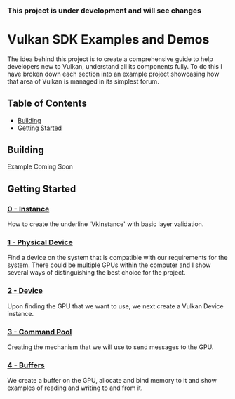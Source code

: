 ### This project is under development and will see changes

# Vulkan SDK Examples and Demos
The idea behind this project is to create a comprehensive guide to help developers new to Vulkan, understand all its components fully. To do this I have broken down each section into an example project showcasing how that area of Vulkan is managed in its simplest forum.

## Table of Contents
+ [Building](#Building)
+ [Getting Started](#GettingStarted)



## <a name="Building"></a> Building
Example Coming Soon

## <a name="GettingStarted"></a> Getting Started

### [0 - Instance](0-Instance/)
How to create the underline 'VkInstance' with basic layer validation. 

### [1 - Physical Device](1-PhysicalDevice/)
Find a device on the system that is compatible with our requirements for the system. There could be multiple GPUs within the computer and I show several ways of distinguishing the best choice for the project.

### [2 - Device](2-Device/)
Upon finding the GPU that we want to use, we next create a Vulkan Device instance.

### [3 - Command Pool](3-CommandPool/)
Creating the mechanism that we will use to send messages to the GPU.

### [4 - Buffers](4-Buffers/)
We create a buffer on the GPU, allocate and bind memory to it and show examples of reading and writing to and from it.
